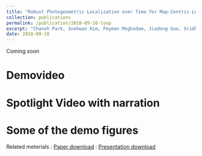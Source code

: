 ```yaml
---
title: "Robust Photogeometric Localization over Time for Map-Centric Loop Closure"
collection: publications
permalink: /publication/2018-09-10-loop
excerpt: "Chanoh Park, Soohwan Kim, Peyman Moghadam, Jiadong Guo, Sridha Sridharan, Clinton Fookes, IEEE Robotics and Automation Letters, To appear, 2019.<br> <img src='/images/loop_figure.jpg' style='width: 70%; height: 70%'>"
date: 2018-09-10
---
```


Coming soon

# Demovideo

# Spotlight Video with narration

# Some of the demo figures


Related meterials
:   [Paper download](https://arxiv.org/abs/1901.07660)
:   [Presentation download]()
